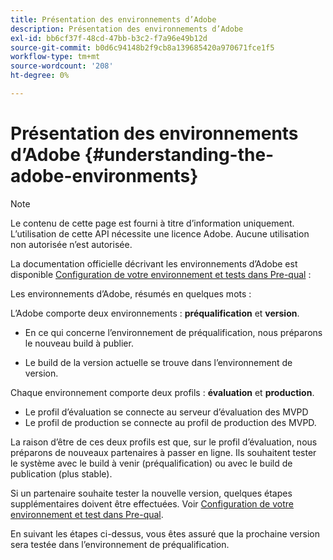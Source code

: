 ```yaml
---
title: Présentation des environnements d’Adobe
description: Présentation des environnements d’Adobe
exl-id: bb6cf37f-48cd-47bb-b3c2-f7a96e49b12d
source-git-commit: b0d6c94148b2f9cb8a139685420a970671fce1f5
workflow-type: tm+mt
source-wordcount: '208'
ht-degree: 0%

---
```


# Présentation des environnements d’Adobe {#understanding-the-adobe-environments}

>[!NOTE]
>
>Le contenu de cette page est fourni à titre d’information uniquement. L’utilisation de cette API nécessite une licence Adobe. Aucune utilisation non autorisée n’est autorisée.

La documentation officielle décrivant les environnements d’Adobe est disponible [Configuration de votre environnement et tests dans Pre-qual](/help/authentication/notes-technical/environments/setting-up-your-environment-and-testing-in-prequal.md) :

Les environnements d’Adobe, résumés en quelques mots :

L’Adobe comporte deux environnements : **préqualification** et **version**.

* En ce qui concerne l’environnement de préqualification, nous préparons le nouveau build à publier.

* Le build de la version actuelle se trouve dans l’environnement de version.

Chaque environnement comporte deux profils : **évaluation** et **production**.

* Le profil d’évaluation se connecte au serveur d’évaluation des MVPD
* Le profil de production se connecte au profil de production des MVPD.

La raison d’être de ces deux profils est que, sur le profil d’évaluation, nous préparons de nouveaux partenaires à passer en ligne. Ils souhaitent tester le système avec le build à venir (préqualification) ou avec le build de publication (plus stable).

Si un partenaire souhaite tester la nouvelle version, quelques étapes supplémentaires doivent être effectuées. Voir [ Configuration de votre environnement et test dans Pre-qual](/help/authentication/notes-technical/environments/setting-up-your-environment-and-testing-in-prequal.md).

En suivant les étapes ci-dessus, vous êtes assuré que la prochaine version sera testée dans l’environnement de préqualification.
